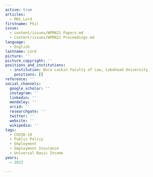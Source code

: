 ```yaml
---
active: true
articles:
  - RN1_Lord
firstname: Phil
issue:
  - content/issues/WPRN21 Papers.md
  - content/issues/WPRN21 Proceedings.md
language:
  - English
lastname: Lord
picture: ''
picture_copyright: ''
positions_and_institutions:
  - institution: Bora Laskin Faculty of Law, Lakehead University
    positions: []
reference: ''
social_channels:
  google_scholar: ''
  instagram: ''
  linkedin: ''
  mendeley: ''
  orcid: ''
  researchgate: ''
  twitter: ''
  website: ''
  wikipedia: ''
tags:
  - COVID-19
  - Public Policy
  - Employment
  - Employment Insurance
  - Universal Basic Income
years:
  - 2022

---
```

